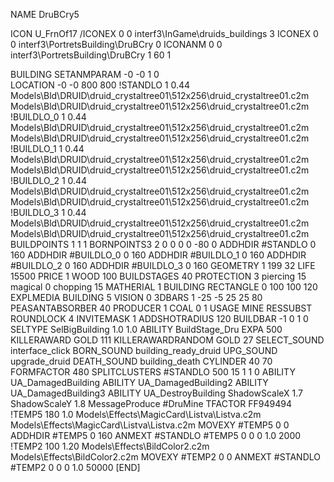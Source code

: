 NAME DruBCry5

ICON U_FrnOf17
/ICONEX 0 0 interf3\InGame\druids_buildings 3
ICONEX 0 0 interf3\PortretsBuilding\DruBCry 0
ICONANM 0 0 interf3\PortretsBuilding\DruBCry 1 60 1

BUILDING
SETANMPARAM -0 -0 1 0              
LOCATION -0 -0 800 800
!STANDLO      1 0.44 Models\Bld\DRUID\druid_crystaltree01\512x256\druid_crystaltree01.c2m Models\Bld\DRUID\druid_crystaltree01\512x256\druid_crystaltree01.c2m 
!BUILDLO_0    1 0.44 Models\Bld\DRUID\druid_crystaltree01\512x256\druid_crystaltree01.c2m Models\Bld\DRUID\druid_crystaltree01\512x256\druid_crystaltree01.c2m 
!BUILDLO_1    1 0.44 Models\Bld\DRUID\druid_crystaltree01\512x256\druid_crystaltree01.c2m Models\Bld\DRUID\druid_crystaltree01\512x256\druid_crystaltree01.c2m 
!BUILDLO_2    1 0.44 Models\Bld\DRUID\druid_crystaltree01\512x256\druid_crystaltree01.c2m Models\Bld\DRUID\druid_crystaltree01\512x256\druid_crystaltree01.c2m 
!BUILDLO_3    1 0.44 Models\Bld\DRUID\druid_crystaltree01\512x256\druid_crystaltree01.c2m Models\Bld\DRUID\druid_crystaltree01\512x256\druid_crystaltree01.c2m 
BUILDPOINTS 1 1 1 
BORNPOINTS3 2 0 0 0 0 -80 0
ADDHDIR #STANDLO 0 160
ADDHDIR #BUILDLO_0 0 160
ADDHDIR #BUILDLO_1 0 160
ADDHDIR #BUILDLO_2 0 160
ADDHDIR #BUILDLO_3 0 160
GEOMETRY 1 199 32
LIFE     15500
PRICE 1 WOOD 100
BUILDSTAGES 40
PROTECTION 3 piercing 15 magical 0 chopping 15
MATHERIAL 1 BUILDING
RECTANGLE    0 100 100 120
EXPLMEDIA BUILDING 5
VISION 0
3DBARS 1 -25 -5 25 25 80
PEASANTABSORBER 40
PRODUCER        1 COAL 0 1
USAGE MINE
RESSUBST
ROUNDLOCK 4
INVITEMASK 1
ADDSHOTRADIUS 120
BUILDBAR -1 0 1 0
SELTYPE SelBigBuilding 1.0 1.0
ABILITY BuildStage_Dru
EXPA 500
KILLERAWARD             GOLD 111
KILLERAWARDRANDOM       GOLD 27
SELECT_SOUND interface_click
BORN_SOUND building_ready_druid
UPG_SOUND upgrade_druid
DEATH_SOUND building_death
CYLINDER 40 70
FORMFACTOR 480
SPLITCLUSTERS #STANDLO 500 15 1 1 0
ABILITY UA_DamagedBuilding
ABILITY UA_DamagedBuilding2
ABILITY UA_DamagedBuilding3
ABILITY UA_DestroyBuilding
ShadowScaleX 1.7
ShadowScaleY 1.8
MessageProduce #DruMine
TFACTOR FF949494
!TEMP5 180 1.0 Models\Effects\MagicCard\Listva\Listva.c2m Models\Effects\MagicCard\Listva\Listva.c2m
MOVEXY  #TEMP5 0 0
ADDHDIR #TEMP5 0 160
ANMEXT #STANDLO #TEMP5 0 0 0 1.0 2000
!TEMP2 100 1.20 Models\Effects\BildColor2.c2m Models\Effects\BildColor2.c2m
MOVEXY  #TEMP2 0 0
ANMEXT #STANDLO #TEMP2 0 0 0 1.0 50000
[END]
